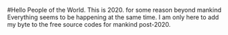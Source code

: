 #Hello People of the World.
This is 2020.
for some reason beyond mankind
Everything seems to be happening at the same time.
I am only here to add my byte to the free source codes for mankind post-2020.
